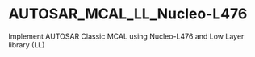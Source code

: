 # AUTOSAR_MCAL_LL_Nucleo-L476
Implement AUTOSAR Classic MCAL using Nucleo-L476 and Low Layer library (LL)
